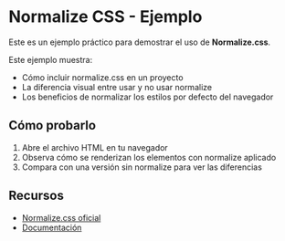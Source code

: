 # Normalize CSS - Ejemplo

Este es un ejemplo práctico para demostrar el uso de **Normalize.css**.

Este ejemplo muestra:

- Cómo incluir normalize.css en un proyecto
- La diferencia visual entre usar y no usar normalize
- Los beneficios de normalizar los estilos por defecto del navegador

## Cómo probarlo

1. Abre el archivo HTML en tu navegador
2. Observa cómo se renderizan los elementos con normalize aplicado
3. Compara con una versión sin normalize para ver las diferencias

## Recursos

- [Normalize.css oficial](https://necolas.github.io/normalize.css/)
- [Documentación](https://github.com/necolas/normalize.css)
